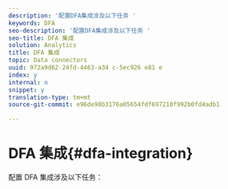 ```yaml
---
description: '配置DFA集成涉及以下任务 '
keywords: DFA
seo-description: '配置DFA集成涉及以下任务 '
seo-title: DFA 集成
solution: Analytics
title: DFA 集成
topic: Data connectors
uuid: 972a9d62-24fd-4463-a34 c-5ec926 e81 e
index: y
internal: n
snippet: y
translation-type: tm+mt
source-git-commit: e96de98b3176a05654fdf697210f992b0fd4adb1

---
```



# DFA 集成{#dfa-integration}

配置 DFA 集成涉及以下任务：

